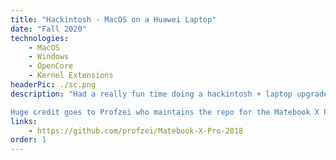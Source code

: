 ```yaml
---
title: "Hackintosh - MacOS on a Huawei Laptop"
date: "Fall 2020"
technologies:
    - MacOS
    - Windows
    - OpenCore
    - Kernel Extensions
headerPic: ./sc.png
description: "Had a really fun time doing a hackintosh + laptop upgrade for my Matebook X Pro 2018 for the first time. Using OpenCore + community made kernel extensions I've got the latest version of MacOS Big Sur dualbooting with Windows from the same drive. Everything is super stable and running well. Noticed battery life has been actually BETTER on MacOS than windows - and running cooler too. 

Huge credit goes to Profzei who maintains the repo for the Matebook X Pro hackintosh."
links:
    - https://github.com/profzei/Matebook-X-Pro-2018
order: 1
---
```

